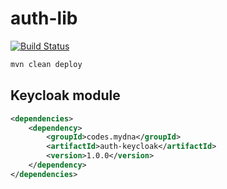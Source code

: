 # auth-lib

[![Build Status](https://jenkins.din-cloud.com/buildStatus/icon?job=mydnacodes%2Fauth-lib%2Fmaster&subject=CI)](https://jenkins.din-cloud.com/job/mydnacodes/job/auth-lib/job/master/)

```bash
mvn clean deploy
```

## Keycloak module

```xml
<dependencies>
    <dependency>
        <groupId>codes.mydna</groupId>
        <artifactId>auth-keycloak</artifactId>
        <version>1.0.0</version>
    </dependency>
</dependencies>
```